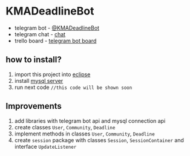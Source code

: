# KMADeadlineBot
* telegram bot - [@KMADeadlineBot](https://t.me/KMADeadlineBot)
* telegram chat - [chat](https://t.me/joinchat/Ept6GE7IV8xdbFVbA9nEkQ)
* trello board - [telegram bot board](https://trello.com/b/WTZ2zEcV/deadlines-telegram-bot)

## how to install?
1. import this project into [eclipse](https://eclipse.org)
1. install [mysql server](https://mysql.com)
1. run next code `//this code will be shown soon`

## Improvements
1. add libraries with telegram bot api and mysql connection api
1. create classes `User`, `Community`, `Deadline`
1. implement methods in classes `User`, `Community`, `Deadline`
1. create `session` package with classes `Session`, `SessionContainer` and interface `UpdateListener`
